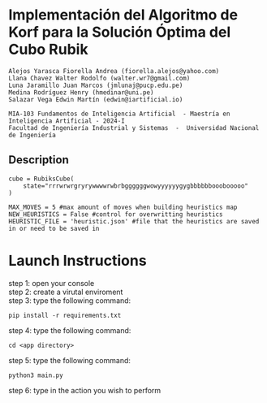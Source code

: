 # Implementación del Algoritmo de Korf para la Solución Óptima del Cubo Rubik
```
Alejos Yarasca Fiorella Andrea (fiorella.alejos@yahoo.com)
Llana Chavez Walter Rodolfo (walter.wr7@gmail.com)
Luna Jaramillo Juan Marcos (jmlunaj@pucp.edu.pe)
Medina Rodríguez Henry (hmedinar@uni.pe)
Salazar Vega Edwin Martín (edwin@iartificial.io)
```

```
MIA-103 Fundamentos de Inteligencia Artificial  - Maestría en Inteligencia Artificial - 2024-I
Facultad de Ingeniería Industrial y Sistemas  -  Universidad Nacional de Ingeniería
```

## Description

```
cube = RubiksCube(
    state="rrrwrwrgryrywwwwrwbrbggggggwowyyyyyygygbbbbbbooobooooo"
)
```

```
MAX_MOVES = 5 #max amount of moves when building heuristics map
NEW_HEURISTICS = False #control for overwritting heuristics
HEURISTIC_FILE = 'heuristic.json' #file that the heuristics are saved in or need to be saved in
```

# Launch Instructions
step 1: open your console <br>
step 2: create a virutal enviroment <br>
step 3: type the following command: <br>
```
pip install -r requirements.txt
```
step 4: type the following command:
```
cd <app directory>
```
step 5: type the following command:
```
python3 main.py
```
step 6: type in the action you wish to perform
